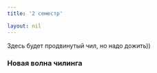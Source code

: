 ```yaml
---
title: '2 семестр'

layout: nil
---
```


Здесь будет продвинутый чил, но надо дожить))

### Новая волна чилинга

